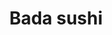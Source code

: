 ---
layout: place
title: "Bada sushi"
permalink: /illinois/niles/bada-sushi.html
stateAbbr: IL
stateName: Illinois
cityName: Niles
seo:
  name: "Bada sushi"
  type: Restaurant
  links: https://www.badasushi.com/
description: "Looking for sushi in Niles, Illinois? Check out Bada sushi for a delightful Japanese dining experience. Enjoy a variety of sushi and other dishes in a welcom..."
place_id: ChIJ40aPF_jJD4gRlcioLhAzAjc
photos:
  - name: >-
      places/ChIJ40aPF_jJD4gRlcioLhAzAjc/photos/AeeoHcKtVHtP-l6721fPVv-KgvDdcWUb7oMabk-1HBjuKH985sfADNc0NTM2fmJCQMf7vDB0nUDFFZ2_6zbCpmPxLywBD1rTXsHyWr9l4z1E9YTmMuwS4o3rb2pLpGlCXQKF-Bq3GxHjtQUaHDnQag_x14TTnrka2e0CtKERod3EdOHmP423X2pVSWkhtXv2Stk_ZlQutfLqSZjVdolg_x6ZuALoPTjPMYxuJFhQITLk6GnIOXfiyRkS6TWvIH3Bxg-Ns7M27OiNQjoNWe4EpCgSNOtq80hGil6fg8fHSCUFSLaZCw
    widthPx: 4800
    heightPx: 1113
    authorAttributions:
      - displayName: Bada sushi
        uri: https://maps.google.com/maps/contrib/107211408436749633571
        photoUri: >-
          https://lh3.googleusercontent.com/a/ACg8ocIp7OO9d4NYdv0yeIHXnz6f_drIj_oG7VNwZrUsB8cf3mSPyg=s100-p-k-no-mo
    flagContentUri: >-
      https://www.google.com/local/imagery/report/?cb_client=maps_api_places.places_api&image_key=!1e10!2sAF1QipPUXXNx-GtO1g_20gm6Ka8i2j50BAJre3xweF-k&hl=en-US
    googleMapsUri: >-
      https://www.google.com/maps/place//data=!3m4!1e2!3m2!1sAF1QipPUXXNx-GtO1g_20gm6Ka8i2j50BAJre3xweF-k!2e10!4m2!3m1!1s0x880fc9f8178f46e3:0x370233102ea8c895
  - name: >-
      places/ChIJ40aPF_jJD4gRlcioLhAzAjc/photos/AeeoHcK72UdmcjFNXNq4s0TMphnqxL1PYGO9RY9D8SyjxePFommZFTIULVaRo7LBunUzyhBT2qNrtPWQepBuOXrGzXvEDv0nvp9GYC3a4j9Hx3p3bQUGyej3U5p94ErGYcBj-qlRUInNoj52NkyvvQquHgVU9SslR6EBbtBGTQ8RkV7-Sif5zRx8A-FzxpX_kOuPIIp9u_kesrIhLLoc5OEvg_3iu5rzKWrLjxA9llgnW-dmSD4HuvQLPD3CojQXtrz70hPvgOY1XcWSL1zyOMK3TDB8EoqJvtNCc2QaB8jLW042ig
    widthPx: 1080
    heightPx: 1277
    authorAttributions:
      - displayName: Bada sushi
        uri: https://maps.google.com/maps/contrib/107211408436749633571
        photoUri: >-
          https://lh3.googleusercontent.com/a/ACg8ocIp7OO9d4NYdv0yeIHXnz6f_drIj_oG7VNwZrUsB8cf3mSPyg=s100-p-k-no-mo
    flagContentUri: >-
      https://www.google.com/local/imagery/report/?cb_client=maps_api_places.places_api&image_key=!1e10!2sAF1QipMzjHUkAGMylzdJZqj2dsPsv05qZ56MMQMTupv9&hl=en-US
    googleMapsUri: >-
      https://www.google.com/maps/place//data=!3m4!1e2!3m2!1sAF1QipMzjHUkAGMylzdJZqj2dsPsv05qZ56MMQMTupv9!2e10!4m2!3m1!1s0x880fc9f8178f46e3:0x370233102ea8c895
  - name: >-
      places/ChIJ40aPF_jJD4gRlcioLhAzAjc/photos/AeeoHcKn9C4X34WrriJqRxhaoe9vffPTqlStV9QDbFTGIMoRXmUTz2-PswgLjBlhO_idiavQhRqJe3zbI5gcNDK0x6EnlZRQvbYSr20CP4v88HNa-ahfcluNiMhbJWJFguj1fizxFp_fErJASJ1Ddd0jHnU4QLsy2Z2qzwNDRRh4UzBeF42ooGZ9AwVvQnXzepQ-ZMemulB_wUWNQVW0ZsKRC3C0vxwGWrPIPiCmcZ_hC1wj_20vi8Gk4oKy6r8OxnI-ExW8mPhr1XyRwV6nNSanZ2oho1f21h4wNCifiQYAOWap2A
    widthPx: 512
    heightPx: 384
    authorAttributions:
      - displayName: Bada sushi
        uri: https://maps.google.com/maps/contrib/107211408436749633571
        photoUri: >-
          https://lh3.googleusercontent.com/a/ACg8ocIp7OO9d4NYdv0yeIHXnz6f_drIj_oG7VNwZrUsB8cf3mSPyg=s100-p-k-no-mo
    flagContentUri: >-
      https://www.google.com/local/imagery/report/?cb_client=maps_api_places.places_api&image_key=!1e10!2sAF1QipMKoMQVLC6hpT3Lql4fSQzzO98_orUqiA69BfFC&hl=en-US
    googleMapsUri: >-
      https://www.google.com/maps/place//data=!3m4!1e2!3m2!1sAF1QipMKoMQVLC6hpT3Lql4fSQzzO98_orUqiA69BfFC!2e10!4m2!3m1!1s0x880fc9f8178f46e3:0x370233102ea8c895
  - name: >-
      places/ChIJ40aPF_jJD4gRlcioLhAzAjc/photos/AeeoHcJGs8gOD2MS7bfGX9sy1YtI6SdbcWe8z9YDRvJI4F_xDqCzU1wsFK53vLj5l26PBSaGbVYMUK_Z5vdNdtsKcIYM2FhQ9OkaW_oFqnJsrSdYXjQKqfEB7V39hXyLI9ifz38qF3S5CIdAlPeLLsC7RA2n5hMbEjBUp76yINEGVfT6-bdDdysyfxQqOBMeyY4NrDF9VGRHKd1b250PC7bl9XeR31hq071Kr1q223Va869Udjq011dlHyVNNDFzJrgZo73seHZR1Xn1olfia6p8iZOtGyJGr9q8wgG25SWGpCLzqQ
    widthPx: 2131
    heightPx: 2116
    authorAttributions:
      - displayName: Bada sushi
        uri: https://maps.google.com/maps/contrib/107211408436749633571
        photoUri: >-
          https://lh3.googleusercontent.com/a/ACg8ocIp7OO9d4NYdv0yeIHXnz6f_drIj_oG7VNwZrUsB8cf3mSPyg=s100-p-k-no-mo
    flagContentUri: >-
      https://www.google.com/local/imagery/report/?cb_client=maps_api_places.places_api&image_key=!1e10!2sAF1QipPkBna9WrhTiM_CeXOIXRAqxrx2Vz86hZ7FxLSQ&hl=en-US
    googleMapsUri: >-
      https://www.google.com/maps/place//data=!3m4!1e2!3m2!1sAF1QipPkBna9WrhTiM_CeXOIXRAqxrx2Vz86hZ7FxLSQ!2e10!4m2!3m1!1s0x880fc9f8178f46e3:0x370233102ea8c895
  - name: >-
      places/ChIJ40aPF_jJD4gRlcioLhAzAjc/photos/AeeoHcLd9-BPjjj9QsQT43hqEraqLExiy4xLgYPkBCx1dgZ0W1kEuZ6hz9a9s6bOOZRKgKfWIIrDfe8twm7AGDYv-sgk2V2sepcegRhHqprWdO5-3CP1jUb_79Jf5_4MiDC7EnO13bdG70KC5H0LnnY83_UkRSrPD5YUUvBwfOucmI7MUmdTGEVgEy0zo5mx9ewqUiaAG2LDgNTBA_D5nQA7wKdZnkrFBHZNn3yk3uKFVuk1Mqs-1blQPSzJ1ziD455lrg6KUqa6c0yKt1uJyF00dof0bWqV5RBfi-Jah3pok75sbQ
    widthPx: 3067
    heightPx: 3022
    authorAttributions:
      - displayName: Bada sushi
        uri: https://maps.google.com/maps/contrib/107211408436749633571
        photoUri: >-
          https://lh3.googleusercontent.com/a/ACg8ocIp7OO9d4NYdv0yeIHXnz6f_drIj_oG7VNwZrUsB8cf3mSPyg=s100-p-k-no-mo
    flagContentUri: >-
      https://www.google.com/local/imagery/report/?cb_client=maps_api_places.places_api&image_key=!1e10!2sAF1QipOVSKlCjaxJz1QdxMbam_Jj8s4TRmCsmdAUqmXH&hl=en-US
    googleMapsUri: >-
      https://www.google.com/maps/place//data=!3m4!1e2!3m2!1sAF1QipOVSKlCjaxJz1QdxMbam_Jj8s4TRmCsmdAUqmXH!2e10!4m2!3m1!1s0x880fc9f8178f46e3:0x370233102ea8c895
  - name: >-
      places/ChIJ40aPF_jJD4gRlcioLhAzAjc/photos/AeeoHcLwfrFb8ndapFaFllOf82kRhnlUVFiTuBH3o4NIXXRtFTzmQfnWb5GkPWmd4-aF1f1JWbRPH0EbeYuBnRZJwVrOw1RTTOqwBG603bpmcJTxeH_8ZvLgAYzEYt3O2lEmYQPv_dIdiiPuuLJNtoPqkzEidMEgYet_CqBcqWiA_EqI-ggtzLQaKUVQxh577ttsqjLjOBkWRZM52l9lVk1OxucRY61dKI4tQ6W0AthEgphyfGQmjWxMVkgAkUqP0efnbADo5KfU4FSgjYqa5r0s7LSaXsoKIAjsilRdRDR5Vfiqxg
    widthPx: 750
    heightPx: 526
    authorAttributions:
      - displayName: Bada sushi
        uri: https://maps.google.com/maps/contrib/107211408436749633571
        photoUri: >-
          https://lh3.googleusercontent.com/a/ACg8ocIp7OO9d4NYdv0yeIHXnz6f_drIj_oG7VNwZrUsB8cf3mSPyg=s100-p-k-no-mo
    flagContentUri: >-
      https://www.google.com/local/imagery/report/?cb_client=maps_api_places.places_api&image_key=!1e10!2sAF1QipPHsvcV7f4M2TWSl818qkjf_hEJO-MQEEVxvbuA&hl=en-US
    googleMapsUri: >-
      https://www.google.com/maps/place//data=!3m4!1e2!3m2!1sAF1QipPHsvcV7f4M2TWSl818qkjf_hEJO-MQEEVxvbuA!2e10!4m2!3m1!1s0x880fc9f8178f46e3:0x370233102ea8c895
  - name: >-
      places/ChIJ40aPF_jJD4gRlcioLhAzAjc/photos/AeeoHcL2ZyETMCUvm6Q_U7kKo9dEEICv94X20ArA64q6UDCsXiu6rAw_xFrkm_4kuW88VY7htoWmfwYF1iRS2eWCs473b2S__G5DU67K17VC5Z5sofJJohmg-YgghYAfT89T6_goo-6VBWiWv9E5sJGMx6Uoe2tBbYA1Ka_d72elMWkPD84xDpW-KHBlDS-HJtJCCJ9SycGW24-c7_VqqT1JfhHEDklNsLEEjKgn7iz6ey6fEhYofaspwt1JTc4AnkmKlOy_03L01HsmqIR9OB_APgWq6jOOdauORHF2Ly3lnzezNmv0d_ncg3zHNICgDP6NDm2EYiz0N4WVCbjaqnyddKYREmrrGkObBwRXa_FuLgDjQDve4-Aj-2N77bFx_r4K4RlXA_EETPpGNWPEJ_maMTpy-KTlCtMY2ts0EQHYMrh0sw
    widthPx: 4000
    heightPx: 3000
    authorAttributions:
      - displayName: SUNG JIN YANG
        uri: https://maps.google.com/maps/contrib/111924119298858595931
        photoUri: >-
          https://lh3.googleusercontent.com/a-/ALV-UjV7sJCklEeK_tTElHH8zFt4g_MnxBpxqfCNUAfeuJw9IawbBku4=s100-p-k-no-mo
    flagContentUri: >-
      https://www.google.com/local/imagery/report/?cb_client=maps_api_places.places_api&image_key=!1e10!2sCIHM0ogKEICAgICunvLHHQ&hl=en-US
    googleMapsUri: >-
      https://www.google.com/maps/place//data=!3m4!1e2!3m2!1sCIHM0ogKEICAgICunvLHHQ!2e10!4m2!3m1!1s0x880fc9f8178f46e3:0x370233102ea8c895
  - name: >-
      places/ChIJ40aPF_jJD4gRlcioLhAzAjc/photos/AeeoHcKmrIuATTH3U0cZY3SykzfecSaxbm0RkMoktxKxIdgWp9jPHkDC0EsGCQlH5QA8JRSdszh5VwHIP894PLgy4IgUyIvQz-x89MIJHRI4TytayJz7iKpZaelrMXSrb-vP5Hwhjlp2MMQpbapULdnHDpjhW-IIMxL211i-_AqfxsxbvIl83CuV61sdFlYyFA-r3GIZvsiirbCxzq9fsG62JqnU5_HHZc-lObGaPxGXGYDIfccTznT7o1HXBhS4QMnge-2hgQY2DMsZ50zgSmD6VojTXssvIxk9uZ-OaFXXkpLQ3Qxu1alrZqAii1aglJ7STllrw-LK8n-Ep3am3yXydBOH7ZLKZ-O6TPDn4vaYT9F2HiziD2QKD2iolm-SL2F227GU9R8USLbl7dDYDOncGP9eSy8-uy_Bb_vU0vMatE3fTsc
    widthPx: 3000
    heightPx: 4000
    authorAttributions:
      - displayName: Paul Kim
        uri: https://maps.google.com/maps/contrib/116163192556394447670
        photoUri: >-
          https://lh3.googleusercontent.com/a-/ALV-UjVlg-x2y8orKXKRZaIRi_mjnEnXP0opfv_eACCzCqz-YQxqE_LDgA=s100-p-k-no-mo
    flagContentUri: >-
      https://www.google.com/local/imagery/report/?cb_client=maps_api_places.places_api&image_key=!1e10!2sCIHM0ogKEICAgICv9_TCmAE&hl=en-US
    googleMapsUri: >-
      https://www.google.com/maps/place//data=!3m4!1e2!3m2!1sCIHM0ogKEICAgICv9_TCmAE!2e10!4m2!3m1!1s0x880fc9f8178f46e3:0x370233102ea8c895
  - name: >-
      places/ChIJ40aPF_jJD4gRlcioLhAzAjc/photos/AeeoHcLh-g_4MlTzv7So3H7K1afiYW-qQBlBIt5Q30cwZsbcfzNBdYpFMW-aDLNJgpMotpex6w9Fz4DUHBfaFog4eC6BP7is8ZLJNKgOddTMk7yLSRRA78HzrJYOR1MTZb6qMgOH-0NGs6FkBQnBD1cFzjZxEnPJgwdOI_DmXspIOUukRzwP8QODeNkUR_XK3wn_xXg3NAbRhtQh-Oc3y2PpiH8ueR0ZE0_aTnrTCy3XKJLjHEcLa9g7qqgjmBsc5gJtvWBHTXctdj4yzc0lmqgVIJVqEDLqyKAHY2ORNFJyIfdzj54VfFxnubq8R6C_XgnjsLPSwLRhVtEDIDWKeLJeMP_Lju-MR-92y5dUY17cPsi8vNBxIeCCo5LLvshkAHXbERBfo3vfDS1nsH0o9I-l7SWsK_TechI4-IxxxPcpvmg
    widthPx: 4000
    heightPx: 3000
    authorAttributions:
      - displayName: Paul Kim
        uri: https://maps.google.com/maps/contrib/116163192556394447670
        photoUri: >-
          https://lh3.googleusercontent.com/a-/ALV-UjVlg-x2y8orKXKRZaIRi_mjnEnXP0opfv_eACCzCqz-YQxqE_LDgA=s100-p-k-no-mo
    flagContentUri: >-
      https://www.google.com/local/imagery/report/?cb_client=maps_api_places.places_api&image_key=!1e10!2sCIHM0ogKEICAgICv9_TCGA&hl=en-US
    googleMapsUri: >-
      https://www.google.com/maps/place//data=!3m4!1e2!3m2!1sCIHM0ogKEICAgICv9_TCGA!2e10!4m2!3m1!1s0x880fc9f8178f46e3:0x370233102ea8c895
  - name: >-
      places/ChIJ40aPF_jJD4gRlcioLhAzAjc/photos/AeeoHcJbXkdjlwYWaA9IgoNyk9AZl4CV5DKoyrMUVZQgl5jUpWyb_7RpJMSEA2suPWE_uwocI_mvoTI2lBt0uvYisFEnl5S2RrtDXtcotDAZuwpSwoFqChafQ8sUpu_azNYLpDhdTX7V4F_Xyo_fDtWthk2lMmBNAn0PcYymNmzUkyDxtJQhXrK7q_NCssNyPTR2-N1diV-PH-s-7xR6KgQdQG4hUe8LelcO7NH8M1DFH2tZjrBU-0k3reDlGfs9FDzlAHzi1jMOF5bJqhPI_afSYlLMQVbmPemL9rOG_kyX3UbKqza476-t6HQFKzZOiDXLiNgxu_-wDttMyOoonog8d39xuNmgq3X8Lo8mELj45MxQfU25kJHEd4BUkoy8NdAJKUbsyhv3jWZA-3vt1VavdztaTBN3St5S1nUNe9KQZe6x_qY
    widthPx: 4032
    heightPx: 2268
    authorAttributions:
      - displayName: Scott Chon
        uri: https://maps.google.com/maps/contrib/103111953207526489199
        photoUri: >-
          https://lh3.googleusercontent.com/a-/ALV-UjXrMC6cej9ewkaiaVtLAtNuNjRWRbCj3cmu3Xv25_IUVlabkhNQng=s100-p-k-no-mo
    flagContentUri: >-
      https://www.google.com/local/imagery/report/?cb_client=maps_api_places.places_api&image_key=!1e10!2sCIHM0ogKEICAgIDGoKLUyAE&hl=en-US
    googleMapsUri: >-
      https://www.google.com/maps/place//data=!3m4!1e2!3m2!1sCIHM0ogKEICAgIDGoKLUyAE!2e10!4m2!3m1!1s0x880fc9f8178f46e3:0x370233102ea8c895
address: 8353 W Golf Rd, Niles, IL 60714, USA
street: 8353 W Golf Rd
city: Niles
state: IL
zip: '60714'
country: USA
neighborhood: null
latitude: '42.054137'
longitude: '-87.835427'
accessibility_options:
  wheelchairAccessibleParking: true
  wheelchairAccessibleEntrance: true
  wheelchairAccessibleRestroom: true
  wheelchairAccessibleSeating: true
business_status: OPERATIONAL
name: Bada sushi
google_maps_links:
  directionsUri: >-
    https://www.google.com/maps/dir//''/data=!4m7!4m6!1m1!4e2!1m2!1m1!1s0x880fc9f8178f46e3:0x370233102ea8c895!3e0
  placeUri: https://maps.google.com/?cid=3963786766634764437
  writeAReviewUri: >-
    https://www.google.com/maps/place//data=!4m3!3m2!1s0x880fc9f8178f46e3:0x370233102ea8c895!12e1
  reviewsUri: >-
    https://www.google.com/maps/place//data=!4m4!3m3!1s0x880fc9f8178f46e3:0x370233102ea8c895!9m1!1b1
  photosUri: >-
    https://www.google.com/maps/place//data=!4m3!3m2!1s0x880fc9f8178f46e3:0x370233102ea8c895!10e5
primary_type: Japanese Restaurant
opening_hours:
  regular: null
  current: null
secondary_opening_hours:
  regular:
    weekdayDescriptions: null
    type: null
  current:
    weekdayDescriptions: null
    type: null
phone: (847) 583-1212
price_level: null
price_range: $50 &ndash; $100
rating: '4.1'
rating_count: 119
website: https://www.badasushi.com/
reviews:
  - name: >-
      places/ChIJ40aPF_jJD4gRlcioLhAzAjc/reviews/ChdDSUhNMG9nS0VJQ0FnSUN2OV9UQ3FBRRAB
    relativePublishTimeDescription: 3 months ago
    rating: 5
    text:
      text: >-
        Very very surprised by some of the negative reviews on here. It does not
        track with my experience at all. I came with my wife and sister based on
        the recommendation of my mother. We thought the sushi and food was
        excellent. I have been to Japan, Hawaii, and Korea multiple times. I
        regularly eat at Momotaro and other sushi spots in the city. I have had
        extremely good sushi in my life and I can confidently say the sushi here
        is good. We got the Set B (priced per person) and were impressed by the
        quality, variety, and quantity of the food. The service was also
        excellent. I will definitely come back and bring more people next time.
        I highly recommend giving this place a shot.
      languageCode: en
    originalText:
      text: >-
        Very very surprised by some of the negative reviews on here. It does not
        track with my experience at all. I came with my wife and sister based on
        the recommendation of my mother. We thought the sushi and food was
        excellent. I have been to Japan, Hawaii, and Korea multiple times. I
        regularly eat at Momotaro and other sushi spots in the city. I have had
        extremely good sushi in my life and I can confidently say the sushi here
        is good. We got the Set B (priced per person) and were impressed by the
        quality, variety, and quantity of the food. The service was also
        excellent. I will definitely come back and bring more people next time.
        I highly recommend giving this place a shot.
      languageCode: en
    authorAttribution:
      displayName: Paul Kim
      uri: https://www.google.com/maps/contrib/116163192556394447670/reviews
      photoUri: >-
        https://lh3.googleusercontent.com/a-/ALV-UjVlg-x2y8orKXKRZaIRi_mjnEnXP0opfv_eACCzCqz-YQxqE_LDgA=s128-c0x00000000-cc-rp-mo-ba3
    publishTime: '2024-12-15T18:48:32.045856Z'
    flagContentUri: >-
      https://www.google.com/local/review/rap/report?postId=ChdDSUhNMG9nS0VJQ0FnSUN2OV9UQ3FBRRAB&d=17924085&t=1
    googleMapsUri: >-
      https://www.google.com/maps/reviews/data=!4m6!14m5!1m4!2m3!1sChdDSUhNMG9nS0VJQ0FnSUN2OV9UQ3FBRRAB!2m1!1s0x880fc9f8178f46e3:0x370233102ea8c895
  - name: >-
      places/ChIJ40aPF_jJD4gRlcioLhAzAjc/reviews/ChZDSUhNMG9nS0VJQ0FnSURPbHU2RUp3EAE
    relativePublishTimeDescription: 2 years ago
    rating: 5
    text:
      text: >-
        Stopped for quick bite for lunch, place was empty and quiet. I like
        their menus, where you get marker and you mark what you want. I chose
        asparagus roll, because I have never had one. Same goes for Hawaian
        roll, which was server's suggestion. I didn't expect anything
        spectacular, but I was stunned when the food came. Presentation was
        outstanding! Taste was on spot as well, I enjoyed every bite. I heard
        this is Korean style menu, so I was glad to meet another culture thru
        food! Server, who I believe is owner too, was friendly and helpful! Will
        be back to this place
      languageCode: en
    originalText:
      text: >-
        Stopped for quick bite for lunch, place was empty and quiet. I like
        their menus, where you get marker and you mark what you want. I chose
        asparagus roll, because I have never had one. Same goes for Hawaian
        roll, which was server's suggestion. I didn't expect anything
        spectacular, but I was stunned when the food came. Presentation was
        outstanding! Taste was on spot as well, I enjoyed every bite. I heard
        this is Korean style menu, so I was glad to meet another culture thru
        food! Server, who I believe is owner too, was friendly and helpful! Will
        be back to this place
      languageCode: en
    authorAttribution:
      displayName: Filip Pravilovic
      uri: https://www.google.com/maps/contrib/102057954667147697781/reviews
      photoUri: >-
        https://lh3.googleusercontent.com/a-/ALV-UjVY5hcnxUHKLTqTGlzHoT7WTHoNhdELQBSPu6695jyLPhz-AZka=s128-c0x00000000-cc-rp-mo-ba5
    publishTime: '2022-07-04T16:16:55.882880Z'
    flagContentUri: >-
      https://www.google.com/local/review/rap/report?postId=ChZDSUhNMG9nS0VJQ0FnSURPbHU2RUp3EAE&d=17924085&t=1
    googleMapsUri: >-
      https://www.google.com/maps/reviews/data=!4m6!14m5!1m4!2m3!1sChZDSUhNMG9nS0VJQ0FnSURPbHU2RUp3EAE!2m1!1s0x880fc9f8178f46e3:0x370233102ea8c895
  - name: >-
      places/ChIJ40aPF_jJD4gRlcioLhAzAjc/reviews/ChdDSUhNMG9nS0VJQ0FnSUNpNHNyTm1RRRAB
    relativePublishTimeDescription: 4 years ago
    rating: 5
    text:
      text: >-
        This place is hands down the best sushi place in Chicago. We ordered 50
        dollar/person hwal-uh sushi course for two people.


        Like many other reviews, YES the wait time for all the tsukidashi to
        come out is VERY LONG. There was only one server and it was pretty slow.
        If you don't like waiting for really good food, then go somewhere else.
        I like this place because of the freshness and the effort they put when
        making food. There are a lot of food so prepare to have empty stomach
        when you go. You will not regret the long wait. also Cloud beer was an
        awesome pair to fresh sashimi.


        The only downside is they didn't provide water from the get go... I had
        to ask for it.
      languageCode: en
    originalText:
      text: >-
        This place is hands down the best sushi place in Chicago. We ordered 50
        dollar/person hwal-uh sushi course for two people.


        Like many other reviews, YES the wait time for all the tsukidashi to
        come out is VERY LONG. There was only one server and it was pretty slow.
        If you don't like waiting for really good food, then go somewhere else.
        I like this place because of the freshness and the effort they put when
        making food. There are a lot of food so prepare to have empty stomach
        when you go. You will not regret the long wait. also Cloud beer was an
        awesome pair to fresh sashimi.


        The only downside is they didn't provide water from the get go... I had
        to ask for it.
      languageCode: en
    authorAttribution:
      displayName: SJ Yoon
      uri: https://www.google.com/maps/contrib/113410960081526063976/reviews
      photoUri: >-
        https://lh3.googleusercontent.com/a-/ALV-UjUbe-7h8_oHIJG5KJ0Fmcf6IX1YA3_Qxtl6D10sVHEcJawBoGYNUA=s128-c0x00000000-cc-rp-mo-ba5
    publishTime: '2020-10-26T18:02:26.931623Z'
    flagContentUri: >-
      https://www.google.com/local/review/rap/report?postId=ChdDSUhNMG9nS0VJQ0FnSUNpNHNyTm1RRRAB&d=17924085&t=1
    googleMapsUri: >-
      https://www.google.com/maps/reviews/data=!4m6!14m5!1m4!2m3!1sChdDSUhNMG9nS0VJQ0FnSUNpNHNyTm1RRRAB!2m1!1s0x880fc9f8178f46e3:0x370233102ea8c895
  - name: >-
      places/ChIJ40aPF_jJD4gRlcioLhAzAjc/reviews/ChRDSUhNMG9nS0VJQ0FnSURueTdSehAB
    relativePublishTimeDescription: 6 months ago
    rating: 1
    text:
      text: >-
        I had a truly shocking experience at  that I can't keep to myself. While
        enjoying what I hoped would be a delightful meal, I discovered bugs and
        even pubic hair in my food. I was completely appalled.


        The moment I saw the bugs, I felt nauseated and disgusted. It ruined my
        appetite and left me feeling incredibly uneasy about the cleanliness of
        the restaurant. To find something so unappetizing in my food is
        unacceptable in any dining establishment, let alone a sushi place where
        freshness is key.


        When I brought this to the staff's attention, their response was
        lackluster at best. I felt dismissed and unheard, as if my concerns were
        unimportant. Instead of an apology or a genuine effort to make things
        right, the staff seemed indifferent.


        This experience not only ruined my meal but also left me feeling anxious
        about the safety and hygiene of the food I had just consumed. I will
        never return to, and I strongly advise others to think twice before
        dining there. It’s a shame because I was looking forward to enjoying
        some sushi, but this experience was nothing short of horrifying.
      languageCode: en
    originalText:
      text: >-
        I had a truly shocking experience at  that I can't keep to myself. While
        enjoying what I hoped would be a delightful meal, I discovered bugs and
        even pubic hair in my food. I was completely appalled.


        The moment I saw the bugs, I felt nauseated and disgusted. It ruined my
        appetite and left me feeling incredibly uneasy about the cleanliness of
        the restaurant. To find something so unappetizing in my food is
        unacceptable in any dining establishment, let alone a sushi place where
        freshness is key.


        When I brought this to the staff's attention, their response was
        lackluster at best. I felt dismissed and unheard, as if my concerns were
        unimportant. Instead of an apology or a genuine effort to make things
        right, the staff seemed indifferent.


        This experience not only ruined my meal but also left me feeling anxious
        about the safety and hygiene of the food I had just consumed. I will
        never return to, and I strongly advise others to think twice before
        dining there. It’s a shame because I was looking forward to enjoying
        some sushi, but this experience was nothing short of horrifying.
      languageCode: en
    authorAttribution:
      displayName: Nickie Ckuj
      uri: https://www.google.com/maps/contrib/116619711438640710310/reviews
      photoUri: >-
        https://lh3.googleusercontent.com/a-/ALV-UjVYPCncLwb6D5_wLfmICQklCH4qMfWYkJXBKoVirrBWKjaoF8c=s128-c0x00000000-cc-rp-mo
    publishTime: '2024-10-10T03:17:52.031066Z'
    flagContentUri: >-
      https://www.google.com/local/review/rap/report?postId=ChRDSUhNMG9nS0VJQ0FnSURueTdSehAB&d=17924085&t=1
    googleMapsUri: >-
      https://www.google.com/maps/reviews/data=!4m6!14m5!1m4!2m3!1sChRDSUhNMG9nS0VJQ0FnSURueTdSehAB!2m1!1s0x880fc9f8178f46e3:0x370233102ea8c895
  - name: >-
      places/ChIJ40aPF_jJD4gRlcioLhAzAjc/reviews/ChZDSUhNMG9nS0VJQ0FnSUN2MjUyQk53EAE
    relativePublishTimeDescription: 3 months ago
    rating: 5
    text:
      text: >-
        Holy moly the best Korean seafood I've had in the midwest. We got the
        $40 course meal and it exceeded expectations in every way. The sashimi
        was incredibly fresh. The fried fish was seasoned delightfully, the
        tempura and tofu was cooked to perfection. Even the small seafood salad
        sides were so yummy we couldn't get over it. The 매운탕 at the end was
        really the cherry on top of a wonderful experience. Please give your
        money to this establishment, you won't be disappointed.
      languageCode: en
    originalText:
      text: >-
        Holy moly the best Korean seafood I've had in the midwest. We got the
        $40 course meal and it exceeded expectations in every way. The sashimi
        was incredibly fresh. The fried fish was seasoned delightfully, the
        tempura and tofu was cooked to perfection. Even the small seafood salad
        sides were so yummy we couldn't get over it. The 매운탕 at the end was
        really the cherry on top of a wonderful experience. Please give your
        money to this establishment, you won't be disappointed.
      languageCode: en
    authorAttribution:
      displayName: lozzy jang
      uri: https://www.google.com/maps/contrib/109053664704917487633/reviews
      photoUri: >-
        https://lh3.googleusercontent.com/a-/ALV-UjW5mlM-K3sKr5pk0km1Bx5vWOyKuIpNby6266TQsxS2jVTzFPSq=s128-c0x00000000-cc-rp-mo
    publishTime: '2024-12-15T02:20:57.563505Z'
    flagContentUri: >-
      https://www.google.com/local/review/rap/report?postId=ChZDSUhNMG9nS0VJQ0FnSUN2MjUyQk53EAE&d=17924085&t=1
    googleMapsUri: >-
      https://www.google.com/maps/reviews/data=!4m6!14m5!1m4!2m3!1sChZDSUhNMG9nS0VJQ0FnSUN2MjUyQk53EAE!2m1!1s0x880fc9f8178f46e3:0x370233102ea8c895
parking_options:
  freeParkingLot: true
  freeStreetParking: true
payment_options:
  acceptsCreditCards: true
  acceptsDebitCards: true
  acceptsCashOnly: false
  acceptsNfc: false
allow_dogs: null
curbside_pickup: false
delivery: true
dine_in: true
good_for_children: false
good_for_groups: null
good_for_sports: false
live_music: false
menu_for_children: false
outdoor_seating: false
reservable: true
restroom: true
serves_beer: true
serves_breakfast: false
serves_brunch: false
serves_cocktails: false
serves_coffee: false
serves_dinner: true
serves_dessert: true
serves_lunch: true
serves_vegetarian_food: false
serves_wine: true
takeout: true
summary: null

---